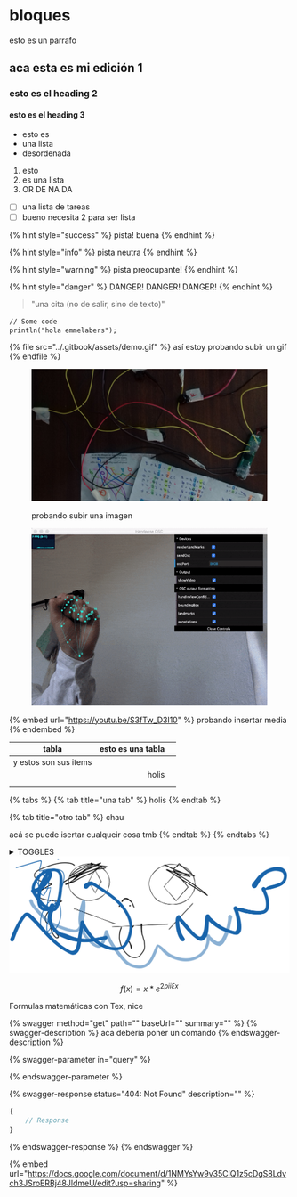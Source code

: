 # bloques

esto es un parrafo

## aca esta es mi edición 1

### esto es el heading 2

#### esto es el heading 3

* esto es
* una lista
* desordenada

1. esto
2. es una lista
3. OR DE NA DA

* [ ] una lista de tareas
* [ ] bueno necesita 2 para ser lista

{% hint style="success" %}
pista! buena
{% endhint %}

{% hint style="info" %}
pista neutra
{% endhint %}

{% hint style="warning" %}
pista preocupante!
{% endhint %}

{% hint style="danger" %}
DANGER! DANGER! DANGER!
{% endhint %}

> "una cita (no de salir, sino de texto)"

```
// Some code
println("hola emmelabers");
```

{% file src="../.gitbook/assets/demo.gif" %}
así estoy probando subir un gif
{% endfile %}

<figure><img src="../.gitbook/assets/20181108_180202.jpg" alt=""><figcaption><p>probando subir una imagen</p></figcaption></figure>

<figure><img src="../.gitbook/assets/demo.gif" alt=""><figcaption></figcaption></figure>

{% embed url="https://youtu.be/S3fTw_D3l10" %}
probando insertar media
{% endembed %}

| tabla                 | esto es una tabla |   |
| --------------------- | ----------------: | - |
| y estos son sus items |                   |   |
|                       |             holis |   |
|                       |                   |   |
|                       |                   |   |

{% tabs %}
{% tab title="una tab" %}
holis
{% endtab %}

{% tab title="otro tab" %}
chau&#x20;

acá se puede isertar cualqueir cosa tmb
{% endtab %}
{% endtabs %}

<details>

<summary>TOGGLES</summary>

los toggles son excelentes

también se puede poner cualqueir cosa acá

como todo el guión de shrek

</details>



<img src="../.gitbook/assets/file.drawing.svg" alt="wow se puede dibujar" class="gitbook-drawing">

$$
f(x) = x * e^{2 pi i \xi x}
$$

Formulas matemáticas con Tex, nice&#x20;

{% swagger method="get" path="" baseUrl="" summary="" %}
{% swagger-description %}
aca debería poner un comando
{% endswagger-description %}

{% swagger-parameter in="query" %}

{% endswagger-parameter %}

{% swagger-response status="404: Not Found" description="" %}
```javascript
{
    // Response
}
```
{% endswagger-response %}
{% endswagger %}

{% embed url="https://docs.google.com/document/d/1NMYsYw9v35ClQ1z5cDgS8Ldvch3JSroERBj48JldmeU/edit?usp=sharing" %}

